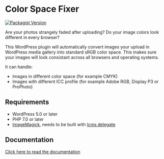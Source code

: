 # Color Space Fixer

[![Packagist Version](https://img.shields.io/packagist/v/creuna-fi/color-space-fixer)](https://packagist.org/packages/creuna-fi/color-space-fixer)

Are your photos strangely faded after uploading? Do your image colors look different in every browser?

This WordPress plugin will automatically convert images your upload in WordPress media gallery into standard sRGB color space. This makes sure your images will look consistant across all browsers and operating systems.

It can handle:

* Images in different color space (for example CMYK)
* Images with different ICC profile (for example Adobe RGB, Display P3 or ProPhoto)

## Requirements

* WordPress 5.0 or later
* PHP 7.0 or later
* [ImageMagick](https://creunafi.github.io/color-space-fixer/imagemagick.html), needs to be built with [lcms delegate](https://creunafi.github.io/color-space-fixer/lcms.html)

## Documentation

[Click here to read the documentation](https://creunafi.github.io/color-space-fixer)
